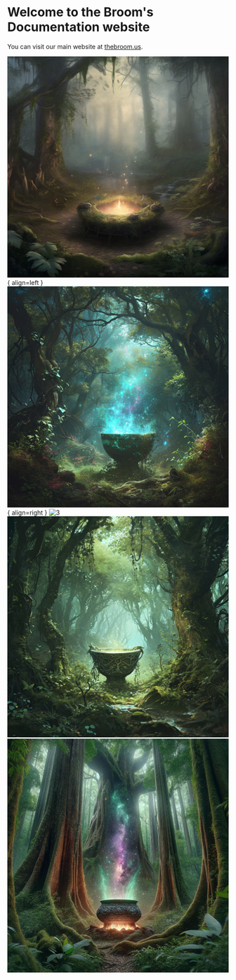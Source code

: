 # Welcome to the Broom's Documentation website

You can visit our main website at [thebroom.us](https://thebroom.us).

![1](assets/1.png){ align=left }
![2](assets/2.png){ align=right }
![3](assets/3.png)
![4](assets/4.png)
![5](assets/5.png)
